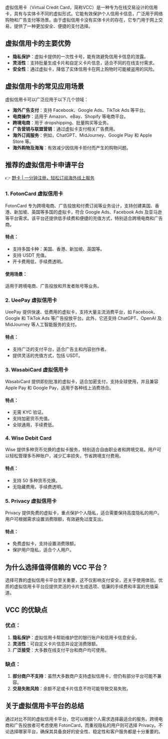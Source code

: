 虚拟信用卡（Virtual Credit Card，简称VCC）是一种专为在线交易设计的信用卡，具有与实体卡不同的虚拟形式。它能有效保护个人信用卡信息，广泛用于网络购物和广告支付等场景。由于虚拟信用卡没有实体卡片的存在，它专门用于网上交易，提供了一种更加安全、便捷的支付选择。

## 虚拟信用卡的主要优势

- **隐私保护**：虚拟卡提供的一次性卡号，能有效避免信用卡信息的泄露。
- **灵活性**：支持批量生成卡片和自定义卡片信息，适合不同的在线支付需求。
- **安全性**：通过虚拟卡，降低了实体信用卡在网上购物时可能被盗用的风险。

## 虚拟信用卡的常见应用场景

虚拟信用卡可以广泛应用于以下几个领域：

- **海外广告支付**：支持 Facebook、Google Ads、TikTok Ads 等平台。
- **电商操作**：适用于 Amazon、eBay、Shopify 等电商平台。
- **跨境电商**：用于 dropshipping、批量购买等业务。
- **广告营销与联盟营销**：通过虚拟卡支付相关广告费用。
- **海外订阅服务**：例如，ChatGPT、MidJourney、Google Play 和 Apple Store 等。
- **海外购物及海淘**：有效减少因信用卡拒付而产生的购物问题。

## 推荐的虚拟信用卡申请平台

👉 [野卡 | 一分钟注册，轻松订阅海外线上服务](https://bit.ly/bewildcard)

### 1. FotonCard 虚拟信用卡

FotonCard 专为跨境电商、广告投放和付费订阅等业务设计，支持创建美国、香港、新加坡、英国等多国的虚拟卡，符合 Google Ads、Facebook Ads 及亚马逊等平台需求。该平台还提供低手续费和便捷的充值方式，特别适合跨境电商和广告商。

#### 特点：
- 支持多国卡种：美国、香港、新加坡、英国等。
- 支持 USDT 充值。
- 开卡费用低，手续费透明。

#### 使用场景：
适用于跨境电商、广告投放和开发者账号等业务。

### 2. UeePay 虚拟信用卡

UeePay 提供快速、低费用的虚拟卡，支持大量主流消费平台，如 Facebook、Google 和 TikTok Ads 等广告投放平台。此外，它还支持 ChatGPT、OpenAI 及 MidJourney 等人工智能服务的支付。

#### 特点：
- 支持广泛的支付平台，适合广告主和内容创作者。
- 提供灵活的充值方式，包括 USDT。

### 3. WasabiCard 虚拟信用卡

WasabiCard 提供即刻批准的虚拟卡，适合加密支付，支持全球使用，并且兼容 Apple Pay 和 Google Pay，适用于各种线上消费场合。

#### 特点：
- 无需 KYC 验证。
- 支持加密货币充值。
- 全球通用，手续费低。

### 4. Wise Debit Card

Wise 提供多种货币兑换的虚拟卡服务，特别适合自由职业者和跨境交易。用户可以轻松管理多币种账户，减少汇率损失，节省跨境支付费用。

#### 特点：
- 支持 50 多种货币兑换。
- 无隐藏费用，手续费透明。

### 5. Privacy 虚拟信用卡

Privacy 提供免费的虚拟卡，重点保护个人隐私，适合需要保持高度隐私的用户。用户可根据需求设置消费限额，有效避免过度支出。

#### 特点：
- 免费虚拟卡，支持设置消费限额。
- 保护用户隐私，适合个人用户。

## 为什么选择值得信赖的 VCC 平台？

选择可靠的虚拟信用卡平台至关重要，这不仅影响支付安全，还关乎使用体验。优质的虚拟信用卡平台应提供灵活的卡片生成选项、低廉的手续费和丰富的充值渠道。

## VCC 的优缺点

### 优点：
1. **隐私保护**：虚拟信用卡帮助维护您的银行账户和信用卡信息安全。
2. **灵活性**：可自定义卡片信息并设定消费限额。
3. **广泛接受**：大多数在线支付平台和商户均可使用。

### 缺点：
1. **部分商户不支持**：虽然大多数商户支持虚拟信用卡，但仍有部分平台可能不兼容。
2. **交易失败风险**：余额不足或卡片信息不符可能导致交易失败。

## 关于虚拟信用卡平台的总结

通过对比不同的虚拟信用卡平台，您可以根据个人需求选择最适合的服务。跨境电商和广告投放者可考虑使用 FotonCard，而重视隐私的用户则可选择 Privacy。不论选择哪家平台，确保其具备良好的安全性、稳定性和客户服务都是十分重要的。